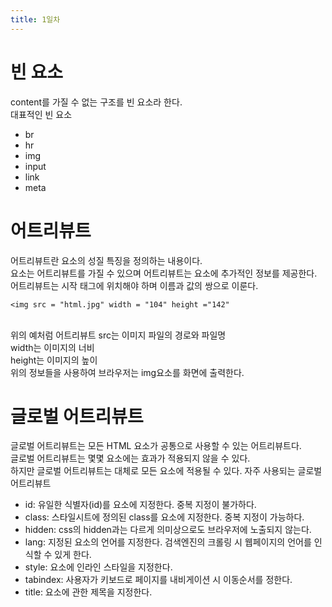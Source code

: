 ```yaml
---
title: 1일차
---
```


# 빈 요소
content를 가질 수 없는 구조를 빈 요소라 한다.
<br> 대표적인 빈 요소 
* br
* hr
* img
* input 
* link 
* meta 
# 어트리뷰트
어트리뷰트란 요소의 성질 특징을 정의하는 내용이다.
<br> 요소는 어트리뷰트를 가질 수 있으며 어트리뷰트는 요소에 추가적인 정보를 제공한다.
<br> 어트리뷰트는 시작 태그에 위치해야 하며 이름과 값의 쌍으로 이룬다.

```
<img src = "html.jpg" width = "104" height ="142"
```
<br> 위의 예처럼 어트리뷰트 src는 이미지 파일의 경로와 파일명 
<br> width는 이미지의 너비 
<br> height는 이미지의 높이 
<br> 위의 정보들을 사용하여 브라우저는 img요소를 화면에 출력한다.
# 글로벌 어트리뷰트 
글로벌 어트리뷰트는 모든 HTML 요소가 공통으로 사용할 수 있는 어트리뷰트다.
<br>글로벌 어트리뷰트는 몇몇 요소에는 효과가 적용되지 않을 수 있다.
<br> 하지만 글로벌 어트리뷰트는 대체로 모든 요소에 적용될 수 있다.
자주 사용되는 글로벌 어트리뷰트
* id: 유일한 식별자(id)를 요소에 지정한다. 중복 지정이 불가하다.
* class: 스타일시트에 정의된 class를 요소에 지정한다. 중복 지정이 가능하다.
* hidden: css의 hidden과는 다르게 의미상으로도 브라우저에 노출되지 않는다.
* lang: 지정된 요소의 언어를 지정한다. 검색엔진의 크롤링 시 웹페이지의 언어를 인식할 수 있게 한다.
* style: 요소에 인라인 스타일을 지정한다.
* tabindex: 사용자가 키보드로 페이지를 내비게이션 시 이동순서를 정한다.
* title: 요소에 관한 제목을 지정한다.
